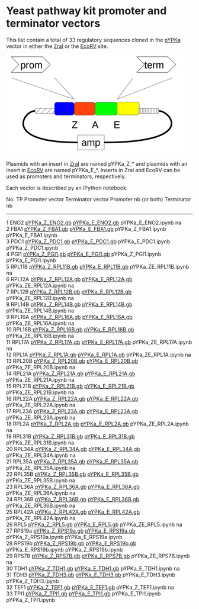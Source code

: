 # Yeast pathway kit promoter and terminator vectors

This list contain a total of 33 regulatory sequences
cloned in the [pYPKa](files/pYPKa.gb) vector in either the [ZraI](http://rebase.neb.com/rebase/enz/ZraI.html)
or the [EcoRV](http://rebase.neb.com/rebase/enz/EcoRV.html) site.

![files/pYPK_ZE.png](files/pYPK_ZE.png)

Plasmids with an insert in [ZraI](http://rebase.neb.com/rebase/enz/ZraI.html) are named
pYPKa_Z_* and plasmids with an insert in [EcoRV](http://rebase.neb.com/rebase/enz/EcoRV.html) are named
pYPKa_E_*. Inserts in ZraI and EcoRV can be used as promoters and terminators, respectively.

Each vector is described py an IPython notebook.

  No.   TP       Promoter vector                          Terminator vector                        Promoter nb (or both)   Terminator nb         
 ----- -------- ---------------------------------------- ---------------------------------------- ----------------------- ---------------------- 
  1     ENO2     [pYPKa_Z_ENO2.gb](pYPKa_Z_ENO2.gb)       [pYPKa_E_ENO2.gb](pYPKa_E_ENO2.gb)       pYPKa_E_ENO2.ipynb      na                    
  2     FBA1     [pYPKa_Z_FBA1.gb](pYPKa_Z_FBA1.gb)       [pYPKa_E_FBA1.gb](pYPKa_E_FBA1.gb)       pYPKa_Z_FBA1.ipynb      pYPKa_E_FBA1.ipynb    
  3     PDC1     [pYPKa_Z_PDC1.gb](pYPKa_Z_PDC1.gb)       [pYPKa_E_PDC1.gb](pYPKa_E_PDC1.gb)       pYPKa_E_PDC1.ipynb      pYPKa_Z_PDC1.ipynb    
  4     PGI1     [pYPKa_Z_PGI1.gb](pYPKa_Z_PGI1.gb)       [pYPKa_E_PGI1.gb](pYPKa_E_PGI1.gb)       pYPKa_Z_PGI1.ipynb      pYPKa_E_PGI1.ipynb    
  5     RPL11B   [pYPKa_Z_RPL11B.gb](pYPKa_Z_RPL11B.gb)   [pYPKa_E_RPL11B.gb](pYPKa_E_RPL11B.gb)   pYPKa_ZE_RPL11B.ipynb   na                    
  6     RPL12A   [pYPKa_Z_RPL12A.gb](pYPKa_Z_RPL12A.gb)   [pYPKa_E_RPL12A.gb](pYPKa_E_RPL12A.gb)   pYPKa_ZE_RPL12A.ipynb   na                    
  7     RPL12B   [pYPKa_Z_RPL12B.gb](pYPKa_Z_RPL12B.gb)   [pYPKa_E_RPL12B.gb](pYPKa_E_RPL12B.gb)   pYPKa_ZE_RPL12B.ipynb   na                    
  8     RPL14B   [pYPKa_Z_RPL14B.gb](pYPKa_Z_RPL14B.gb)   [pYPKa_E_RPL14B.gb](pYPKa_E_RPL14B.gb)   pYPKa_ZE_RPL14B.ipynb   na                    
  9     RPL16A   [pYPKa_Z_RPL16A.gb](pYPKa_Z_RPL16A.gb)   [pYPKa_E_RPL16A.gb](pYPKa_E_RPL16A.gb)   pYPKa_ZE_RPL16A.ipynb   na                    
  10    RPL16B   [pYPKa_Z_RPL16B.gb](pYPKa_Z_RPL16B.gb)   [pYPKa_E_RPL16B.gb](pYPKa_E_RPL16B.gb)   pYPKa_ZE_RPL16B.ipynb   na                    
  11    RPL17A   [pYPKa_Z_RPL17A.gb](pYPKa_Z_RPL17A.gb)   [pYPKa_E_RPL17A.gb](pYPKa_E_RPL17A.gb)   pYPKa_ZE_RPL17A.ipynb   na                    
  12    RPL1A    [pYPKa_Z_RPL1A.gb](pYPKa_Z_RPL1A.gb)     [pYPKa_E_RPL1A.gb](pYPKa_E_RPL1A.gb)     pYPKa_ZE_RPL1A.ipynb    na                    
  13    RPL20B   [pYPKa_Z_RPL20B.gb](pYPKa_Z_RPL20B.gb)   [pYPKa_E_RPL20B.gb](pYPKa_E_RPL20B.gb)   pYPKa_ZE_RPL20B.ipynb   na                    
  14    RPL21A   [pYPKa_Z_RPL21A.gb](pYPKa_Z_RPL21A.gb)   [pYPKa_E_RPL21A.gb](pYPKa_E_RPL21A.gb)   pYPKa_ZE_RPL21A.ipynb   na                    
  15    RPL21B   [pYPKa_Z_RPL21B.gb](pYPKa_Z_RPL21B.gb)   [pYPKa_E_RPL21B.gb](pYPKa_E_RPL21B.gb)   pYPKa_ZE_RPL21B.ipynb   na                    
  16    RPL22A   [pYPKa_Z_RPL22A.gb](pYPKa_Z_RPL22A.gb)   [pYPKa_E_RPL22A.gb](pYPKa_E_RPL22A.gb)   pYPKa_ZE_RPL22A.ipynb   na                    
  17    RPL23A   [pYPKa_Z_RPL23A.gb](pYPKa_Z_RPL23A.gb)   [pYPKa_E_RPL23A.gb](pYPKa_E_RPL23A.gb)   pYPKa_ZE_RPL23A.ipynb   na                    
  18    RPL2A    [pYPKa_Z_RPL2A.gb](pYPKa_Z_RPL2A.gb)     [pYPKa_E_RPL2A.gb](pYPKa_E_RPL2A.gb)     pYPKa_ZE_RPL2A.ipynb    na                    
  19    RPL31B   [pYPKa_Z_RPL31B.gb](pYPKa_Z_RPL31B.gb)   [pYPKa_E_RPL31B.gb](pYPKa_E_RPL31B.gb)   pYPKa_ZE_RPL31B.ipynb   na                    
  20    RPL34A   [pYPKa_Z_RPL34A.gb](pYPKa_Z_RPL34A.gb)   [pYPKa_E_RPL34A.gb](pYPKa_E_RPL34A.gb)   pYPKa_ZE_RPL34A.ipynb   na                    
  21    RPL35A   [pYPKa_Z_RPL35A.gb](pYPKa_Z_RPL35A.gb)   [pYPKa_E_RPL35A.gb](pYPKa_E_RPL35A.gb)   pYPKa_ZE_RPL35A.ipynb   na                    
  22    RPL35B   [pYPKa_Z_RPL35B.gb](pYPKa_Z_RPL35B.gb)   [pYPKa_E_RPL35B.gb](pYPKa_E_RPL35B.gb)   pYPKa_ZE_RPL35B.ipynb   na                    
  23    RPL36A   [pYPKa_Z_RPL36A.gb](pYPKa_Z_RPL36A.gb)   [pYPKa_E_RPL36A.gb](pYPKa_E_RPL36A.gb)   pYPKa_ZE_RPL36A.ipynb   na                    
  24    RPL36B   [pYPKa_Z_RPL36B.gb](pYPKa_Z_RPL36B.gb)   [pYPKa_E_RPL36B.gb](pYPKa_E_RPL36B.gb)   pYPKa_ZE_RPL36B.ipynb   na                    
  25    RPL42A   [pYPKa_Z_RPL42A.gb](pYPKa_Z_RPL42A.gb)   [pYPKa_E_RPL42A.gb](pYPKa_E_RPL42A.gb)   pYPKa_ZE_RPL42A.ipynb   na                    
  26    RPL5     [pYPKa_Z_RPL5.gb](pYPKa_Z_RPL5.gb)       [pYPKa_E_RPL5.gb](pYPKa_E_RPL5.gb)       pYPKa_ZE_RPL5.ipynb     na                    
  27    RPS19a   [pYPKa_Z_RPS19a.gb](pYPKa_Z_RPS19a.gb)   [pYPKa_E_RPS19a.gb](pYPKa_E_RPS19a.gb)   pYPKa_Z_RPS19a.ipynb    pYPKa_E_RPS19a.ipynb  
  28    RPS19b   [pYPKa_Z_RPS19b.gb](pYPKa_Z_RPS19b.gb)   [pYPKa_E_RPS19b.gb](pYPKa_E_RPS19b.gb)   pYPKa_E_RPS19b.ipynb    pYPKa_Z_RPS19b.ipynb  
  29    RPS7B    [pYPKa_Z_RPS7B.gb](pYPKa_Z_RPS7B.gb)     [pYPKa_E_RPS7B.gb](pYPKa_E_RPS7B.gb)     pYPKa_ZE_RPS7B.ipynb    na                    
  30    TDH1     [pYPKa_Z_TDH1.gb](pYPKa_Z_TDH1.gb)       [pYPKa_E_TDH1.gb](pYPKa_E_TDH1.gb)       pYPKa_E_TDH1.ipynb      na                    
  31    TDH3     [pYPKa_Z_TDH3.gb](pYPKa_Z_TDH3.gb)       [pYPKa_E_TDH3.gb](pYPKa_E_TDH3.gb)       pYPKa_E_TDH3.ipynb      pYPKa_Z_TDH3.ipynb    
  32    TEF1     [pYPKa_Z_TEF1.gb](pYPKa_Z_TEF1.gb)       [pYPKa_E_TEF1.gb](pYPKa_E_TEF1.gb)       pYPKa_Z_TEF1.ipynb      na                    
  33    TPI1     [pYPKa_Z_TPI1.gb](pYPKa_Z_TPI1.gb)       [pYPKa_E_TPI1.gb](pYPKa_E_TPI1.gb)       pYPKa_E_TPI1.ipynb      pYPKa_Z_TPI1.ipynb
